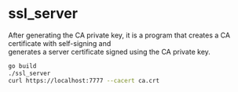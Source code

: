 # ssl_server
After generating the CA private key, it is a program that creates a CA certificate with self-signing and  
generates a server certificate signed using the CA private key.

```bash
go build
./ssl_server
curl https://localhost:7777 --cacert ca.crt
```
